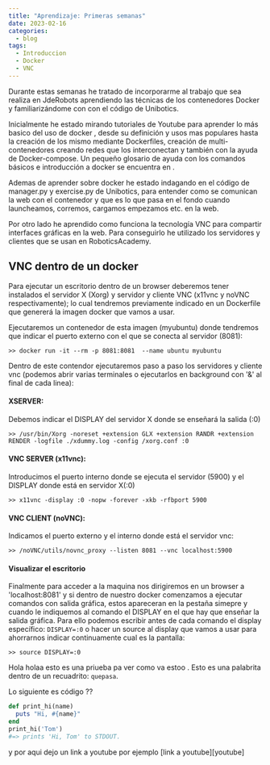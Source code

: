 ```yaml
---
title: "Aprendizaje: Primeras semanas"
date: 2023-02-16
categories:
  - blog
tags:
  - Introduccion
  - Docker
  - VNC
---
```

Durante estas semanas he tratado de incorporarme al trabajo que sea realiza en JdeRobots aprendiendo las técnicas de los contenedores Docker y familiarizándome con con el código de Unibotics.

Inicialmente he estado mirando tutoriales de Youtube para aprender lo más basico del uso de docker , desde su definición y usos mas populares hasta la creación de los mismo mediante Dockerfiles, creación de multi-contenedores creando redes que los interconectan y también con la ayuda de Docker-compose. Un pequeño glosario de ayuda con los comandos básicos e introducción a docker se encuentra en <link>.

Ademas de aprender sobre docker he estado indagando en el código de manager.py y exercise.py de Unibotics, para entender como se comunican la web con el contenedor y que es lo que pasa en el fondo cuando launcheamos, corremos, cargamos empezamos etc. en la web.

Por otro lado he aprendido como funciona la tecnología VNC para compartir interfaces gráficas en la web. Para conseguirlo he utilizado los servidores y clientes que se usan en RoboticsAcademy.

## VNC dentro de un docker

Para ejecutar un escritorio dentro de un browser deberemos tener instalados el servidor X (Xorg) y servidor y cliente VNC (x11vnc y noVNC respectivamente); lo cual tendremos previamente indicado en un Dockerfile que genererá la imagen docker que vamos a usar.

Ejecutaremos un contenedor de esta imagen (myubuntu) donde tendremos que indicar el puerto externo con el que se conecta al servidor (8081):

```
>> docker run -it --rm -p 8081:8081  --name ubuntu myubuntu
```

Dentro de este contendor ejecutaremos paso a paso los servidores y cliente vnc (podemos abrir varias terminales o ejecutarlos en background con '&' al final de cada linea):

#### XSERVER:
Debemos indicar el DISPLAY del servidor X donde se enseñará la salida (:0)

```
>> /usr/bin/Xorg -noreset +extension GLX +extension RANDR +extension RENDER -logfile ./xdummy.log -config /xorg.conf :0
```

#### VNC SERVER (x11vnc):
Introducimos el puerto interno donde se ejecuta el servidor (5900) y el DISPLAY donde está en servidor X(:0)
```
>> x11vnc -display :0 -nopw -forever -xkb -rfbport 5900
```

#### VNC CLIENT (noVNC):
Indicamos el puerto externo y el interno donde está el servidor vnc:
```
>> /noVNC/utils/novnc_proxy --listen 8081 --vnc localhost:5900
```
#### Visualizar el escritorio

Finalmente para acceder a la maquina nos dirigiremos en un browser a 'localhost:8081' y si dentro de nuestro docker comenzamos a ejecutar comandos con salida gráfica, estos apareceran en la pestaña simepre y cuando le indiquemos al comando el DISPLAY en el que hay que enseñar la salida gráfica. Para ello podemos escribir antes de cada comando el display específico: `DISPLAY=:0` o hacer un source al display que vamos a usar para ahorrarnos indicar continuamente cual es la pantalla:
```
>> source DISPLAY=:0
```




























Hola holaa esto es una priueba pa ver como va estoo . Esto es una palabrita dentro de un recuadrito: `quepasa`.

Lo siguiente es  código ??

```ruby
def print_hi(name)
  puts "Hi, #{name}"
end
print_hi('Tom')
#=> prints 'Hi, Tom' to STDOUT.
```
y por aqui dejo un link a youtube por ejemplo [link a youtube][youtube]

